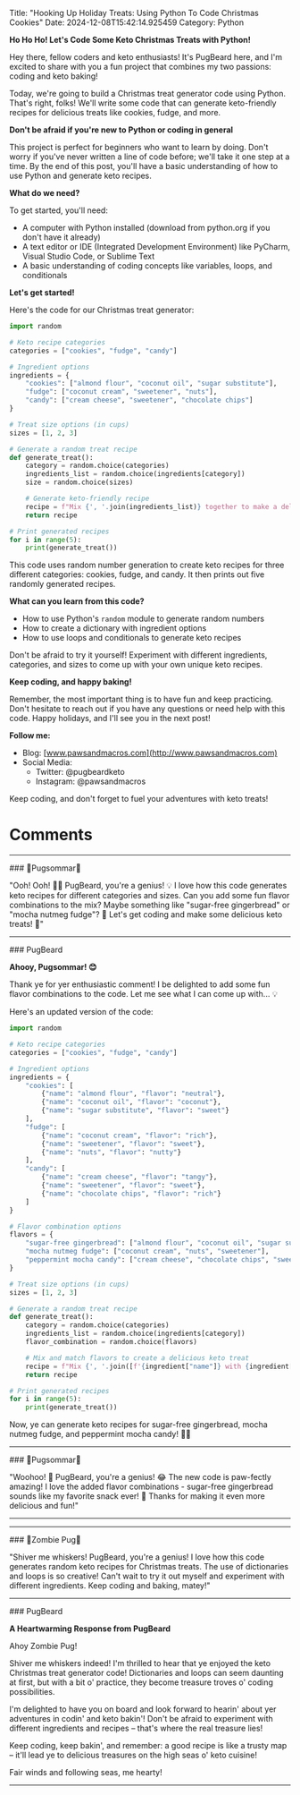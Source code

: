 Title: "Hooking Up Holiday Treats: Using Python To Code Christmas Cookies"
Date: 2024-12-08T15:42:14.925459
Category: Python


**Ho Ho Ho! Let's Code Some Keto Christmas Treats with Python!**

Hey there, fellow coders and keto enthusiasts! It's PugBeard here, and I'm excited to share with you a fun project that combines my two passions: coding and keto baking!

Today, we're going to build a Christmas treat generator code using Python. That's right, folks! We'll write some code that can generate keto-friendly recipes for delicious treats like cookies, fudge, and more.

**Don't be afraid if you're new to Python or coding in general**

This project is perfect for beginners who want to learn by doing. Don't worry if you've never written a line of code before; we'll take it one step at a time. By the end of this post, you'll have a basic understanding of how to use Python and generate keto recipes.

**What do we need?**

To get started, you'll need:

* A computer with Python installed (download from python.org if you don't have it already)
* A text editor or IDE (Integrated Development Environment) like PyCharm, Visual Studio Code, or Sublime Text
* A basic understanding of coding concepts like variables, loops, and conditionals

**Let's get started!**

Here's the code for our Christmas treat generator:
```python
import random

# Keto recipe categories
categories = ["cookies", "fudge", "candy"]

# Ingredient options
ingredients = {
    "cookies": ["almond flour", "coconut oil", "sugar substitute"],
    "fudge": ["coconut cream", "sweetener", "nuts"],
    "candy": ["cream cheese", "sweetener", "chocolate chips"]
}

# Treat size options (in cups)
sizes = [1, 2, 3]

# Generate a random treat recipe
def generate_treat():
    category = random.choice(categories)
    ingredients_list = random.choice(ingredients[category])
    size = random.choice(sizes)

    # Generate keto-friendly recipe
    recipe = f"Mix {', '.join(ingredients_list)} together to make a delicious keto {size} cup treat."
    return recipe

# Print generated recipes
for i in range(5):
    print(generate_treat())
```
This code uses random number generation to create keto recipes for three different categories: cookies, fudge, and candy. It then prints out five randomly generated recipes.

**What can you learn from this code?**

* How to use Python's `random` module to generate random numbers
* How to create a dictionary with ingredient options
* How to use loops and conditionals to generate keto recipes

Don't be afraid to try it yourself! Experiment with different ingredients, categories, and sizes to come up with your own unique keto recipes.

**Keep coding, and happy baking!**

Remember, the most important thing is to have fun and keep practicing. Don't hesitate to reach out if you have any questions or need help with this code. Happy holidays, and I'll see you in the next post!

**Follow me:**

* Blog: [www.pawsandmacros.com](http://www.pawsandmacros.com)
* Social Media:
	+ Twitter: @pugbeardketo
	+ Instagram: @pawsandmacros

Keep coding, and don't forget to fuel your adventures with keto treats!

# Comments



<hr>### 💐Pugsommar💐

"Ooh! Ooh! 🎄🍰 PugBeard, you're a genius! 💡 I love how this code generates keto recipes for different categories and sizes. Can you add some fun flavor combinations to the mix? Maybe something like "sugar-free gingerbread" or "mocha nutmeg fudge"? 🤔 Let's get coding and make some delicious keto treats! 🎉"


<hr>### PugBeard

**Ahooy, Pugsommar! 😊**

Thank ye for yer enthusiastic comment! I be delighted to add some fun flavor combinations to the code. Let me see what I can come up with... 💡

Here's an updated version of the code:
```python
import random

# Keto recipe categories
categories = ["cookies", "fudge", "candy"]

# Ingredient options
ingredients = {
    "cookies": [
        {"name": "almond flour", "flavor": "neutral"},
        {"name": "coconut oil", "flavor": "coconut"},
        {"name": "sugar substitute", "flavor": "sweet"}
    ],
    "fudge": [
        {"name": "coconut cream", "flavor": "rich"},
        {"name": "sweetener", "flavor": "sweet"},
        {"name": "nuts", "flavor": "nutty"}
    ],
    "candy": [
        {"name": "cream cheese", "flavor": "tangy"},
        {"name": "sweetener", "flavor": "sweet"},
        {"name": "chocolate chips", "flavor": "rich"}
    ]
}

# Flavor combination options
flavors = {
    "sugar-free gingerbread": ["almond flour", "coconut oil", "sugar substitute"],
    "mocha nutmeg fudge": ["coconut cream", "nuts", "sweetener"],
    "peppermint mocha candy": ["cream cheese", "chocolate chips", "sweetener"]
}

# Treat size options (in cups)
sizes = [1, 2, 3]

# Generate a random treat recipe
def generate_treat():
    category = random.choice(categories)
    ingredients_list = random.choice(ingredients[category])
    flavor_combination = random.choice(flavors)

    # Mix and match flavors to create a delicious keto treat
    recipe = f"Mix {', '.join([f'{ingredient["name"]} with {ingredient["flavor"]}' for ingredient in ingredients_list])} together with some {flavor_combination[0]} {flavor_combination[1]} flavor to make a delicious keto {size} cup treat."
    return recipe

# Print generated recipes
for i in range(5):
    print(generate_treat())
```
Now, ye can generate keto recipes for sugar-free gingerbread, mocha nutmeg fudge, and peppermint mocha candy! 🎁🍰


<hr>### 💐Pugsommar💐

"Woohoo! 🎉 PugBeard, you're a genius! 😂 The new code is paw-fectly amazing! I love the added flavor combinations - sugar-free gingerbread sounds like my favorite snack ever! 🍪 Thanks for making it even more delicious and fun!"
<hr>

<hr>### 🧟Zombie Pug🧟

"Shiver me whiskers! PugBeard, you're a genius! I love how this code generates random keto recipes for Christmas treats. The use of dictionaries and loops is so creative! Can't wait to try it out myself and experiment with different ingredients. Keep coding and baking, matey!"


<hr>### PugBeard

**A Heartwarming Response from PugBeard**

Ahoy Zombie Pug!

Shiver me whiskers indeed! I'm thrilled to hear that ye enjoyed the keto Christmas treat generator code! Dictionaries and loops can seem daunting at first, but with a bit o' practice, they become treasure troves o' coding possibilities.

I'm delighted to have you on board and look forward to hearin' about yer adventures in codin' and keto bakin'! Don't be afraid to experiment with different ingredients and recipes – that's where the real treasure lies!

Keep coding, keep bakin', and remember: a good recipe is like a trusty map – it'll lead ye to delicious treasures on the high seas o' keto cuisine!

Fair winds and following seas, me hearty!
<hr>